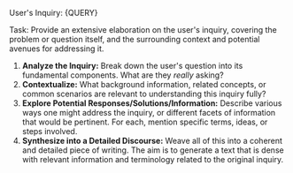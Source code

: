 User's Inquiry:
{QUERY}

Task: Provide an extensive elaboration on the user's inquiry, covering the problem or question itself, and the surrounding context and potential avenues for addressing it.

1.  **Analyze the Inquiry:** Break down the user's question into its fundamental components. What are they *really* asking?
2.  **Contextualize:** What background information, related concepts, or common scenarios are relevant to understanding this inquiry fully?
3.  **Explore Potential Responses/Solutions/Information:** Describe various ways one might address the inquiry, or different facets of information that would be pertinent. For each, mention specific terms, ideas, or steps involved.
4.  **Synthesize into a Detailed Discourse:** Weave all of this into a coherent and detailed piece of writing. The aim is to generate a text that is dense with relevant information and terminology related to the original inquiry.